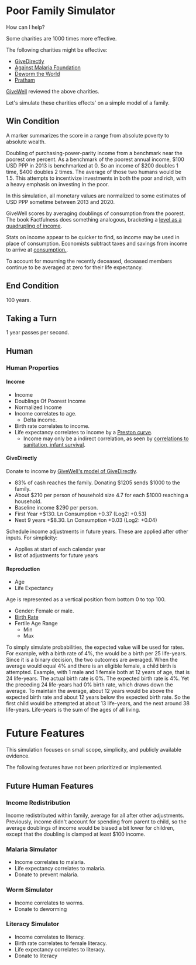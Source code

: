 # Poor Family Simulator

How can I help?

Some charities are 1000 times more effective.

The following charities might be effective:

- [GiveDirectly](https://www.givewell.org/charities/give-directly)
- [Against Malaria Foundation](https://www.givewell.org/charities/amf)
- [Deworm the World](https://www.givewell.org/charities/deworm-world-initiative)
- [Pratham](https://www.givewell.org/international/charities/pratham)

[GiveWell](https://www.givewell.org) reviewed the above charities. 

Let's simulate these charities effects' on a simple model of a family.

## Win Condition

A marker summarizes the score in a range from absolute poverty to absolute wealth.

Doubling of purchasing-power-parity income from a benchmark near the poorest one percent. As a benchmark of the poorest annual income, $100 USD PPP in 2013 is benchmarked at 0. So an income of $200 doubles 1 time, $400 doubles 2 times. The average of those two humans would be 1.5. This attempts to incentivize investments in both the poor and rich, with a heavy emphasis on investing in the poor.

In this simulation, all monetary values are normalized to some estimates of USD PPP sometime between 2013 and 2020. 

GiveWell scores by averaging doublings of consumption from the poorest. The book Factfulness does something analogous, bracketing a [level as a quadrupling of income](https://www.gapminder.org/topics/four-income-levels).

Stats on income appear to be quicker to find, so income may be used in place of consumption. Economists subtract taxes and savings from income to arrive at [consumption.](https://en.wikipedia.org/wiki/Consumption_(economics)).

To account for mourning the recently deceased, deceased members continue to be averaged at zero for their life expectancy.

## End Condition

100 years.

## Taking a Turn

1 year passes per second.

## Human

### Human Properties

#### Income

- Income
- Doublings Of Poorest Income
- Normalized Income
- Income correlates to age.
    - Delta income.
- Birth rate correlates to income.
- Life expectancy correlates to income by a [Preston curve](https://en.wikipedia.org/wiki/Preston_curve).
    - Income may only be a indirect correlation, as seen by [correlations to sanitation, infant survival](https://blog.euromonitor.com/economic-growth-and-life-expectancy-do-wealthier-countries-live-longer/).

#### GiveDirectly

Donate to income by [GiveWell's model of GiveDirectly](https://docs.google.com/spreadsheets/d/1BmFwVYeGMkpys6hG0tnfHyq__ZFZf-bmXYLSHODGpLY/edit#gid=1680005064&range=B20:B24).
- 83% of cash reaches the family. Donating $1205 sends $1000 to the family.
- About $210 per person of household size 4.7 for each $1000 reaching a household.
- Baseline income $290 per person.
- First Year +$130. Ln Consumption +0.37 (Log2: +0.53)
- Next 9 years +$8.30. Ln Consumption +0.03 (Log2: +0.04)

Schedule income adjustments in future years. These are applied after other inputs.
For simplicity:
- Applies at start of each calendar year
- list of adjustments for future years

#### Reproduction

- Age
- Life Expectancy

Age is represented as a vertical position from bottom 0 to top 100.

- Gender: Female or male.
- [Birth Rate](https://en.wikipedia.org/wiki/Birth_rate)
- Fertile Age Range
    - Min
    - Max

To simply simulate probabilities, the expected value will be used for rates. For example, with a birth rate of 4%, the would be a birth per 25 life-years. Since it is a binary decision, the two outcomes are averaged. When the average would equal 4% and there is an eligible female, a child birth is attempted. Example, with 1 male and 1 female both at 12 years of age, that is 24 life-years. The actual birth rate is 0%. The expected birth rate is 4%. Yet the preceding 24 life-years had 0% birth rate, which draws down the average. To maintain the average, about 12 years would be above the expected birth rate and about 12 years below the expected birth rate. So the first child would be attempted at about 13 life-years, and the next around 38 life-years. Life-years is the sum of the ages of all living.

# Future Features

This simulation focuses on small scope, simplicity, and publicly available evidence.

The following features have not been prioritized or implemented.

## Future Human Features

### Income Redistribution

Income redistributed within family, average for all after other adjustments. Previously, income didn't account for spending from parent to child, so the average doublings of income would be biased a bit lower for children, except that the doubling is clamped at least $100 income.

### Malaria Simulator

- Income correlates to malaria.
- Life expectancy correlates to malaria.
- Donate to prevent malaria.

### Worm Simulator

- Income correlates to worms.
- Donate to deworming

### Literacy Simulator

- Income correlates to literacy.
- Birth rate correlates to female literacy.
- Life expectancy correlates to literacy.
- Donate to literacy


